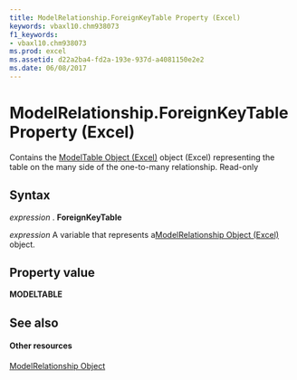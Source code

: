 ```yaml
---
title: ModelRelationship.ForeignKeyTable Property (Excel)
keywords: vbaxl10.chm938073
f1_keywords:
- vbaxl10.chm938073
ms.prod: excel
ms.assetid: d22a2ba4-fd2a-193e-937d-a4081150e2e2
ms.date: 06/08/2017
---
```



# ModelRelationship.ForeignKeyTable Property (Excel)

Contains the [ModelTable Object (Excel)](modeltable-object-excel.md) object (Excel) representing the table on the many side of the one-to-many relationship. Read-only


## Syntax

 _expression_ . **ForeignKeyTable**

 _expression_ A variable that represents a[ModelRelationship Object (Excel)](modelrelationship-object-excel.md) object.


## Property value

 **MODELTABLE**


## See also


#### Other resources



[ModelRelationship Object](modelrelationship-object-excel.md)

